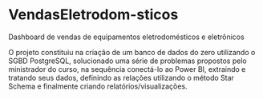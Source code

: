 # VendasEletrodom-sticos
Dashboard de vendas de equipamentos eletrodomésticos e eletrônicos 

O projeto constituiu na criação de um banco de dados do zero utilizando o SGBD PostgreSQL, solucionado uma série de problemas propostos pelo ministrador do curso, na sequência conectá-lo ao Power BI, extraindo e tratando seus dados, definindo as relações utilizando o método Star Schema e finalmente criando relatórios/visualizações.
